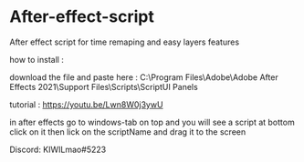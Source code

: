 # After-effect-script

After effect script for time remaping and easy layers features

how to install :

download the file and paste here : C:\Program Files\Adobe\Adobe After Effects 2021\Support Files\Scripts\ScriptUI Panels

tutorial : https://youtu.be/Lwn8W0j3ywU

in after effects go to windows-tab on top and you will see a script at bottom click on it
then lick on the scriptName and drag it to the screen

Discord: KIWILmao#5223